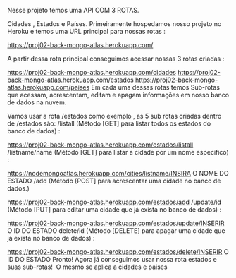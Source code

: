 Nesse projeto temos uma API COM 3 ROTAS.

Cidades , Estados e Países.
Primeiramente hospedamos nosso projeto no Heroku e temos uma URL principal para nossas rotas :

https://proj02-back-mongo-atlas.herokuapp.com/

A partir dessa rota principal conseguimos acessar nossas 3 rotas criadas :

https://proj02-back-mongo-atlas.herokuapp.com/cidades
https://proj02-back-mongo-atlas.herokuapp.com/estados
https://proj02-back-mongo-atlas.herokuapp.com/paises
Em cada uma dessas rotas temos Sub-rotas que acessam, acrescentam, editam e apagam informações em nosso banco de dados na nuvem.

Vamos usar a rota /estados como exemplo , as 5 sub rotas criadas dentro de /estados são:
/listall (Método [GET] para listar todos os estados do banco de dados) :

https://proj02-back-mongo-atlas.herokuapp.com/estados/listall
/listname/name (Método [GET] para listar a cidade por um nome especifico) :

https://nodemongoatlas.herokuapp.com/cities/listname/INSIRA O NOME DO ESTADO
/add (Método [POST] para acrescentar uma cidade no banco de dados.)

https://proj02-back-mongo-atlas.herokuapp.com/estados/add
/update/id (Método [PUT] para editar uma cidade que já exista no banco de dados) :

https://proj02-back-mongo-atlas.herokuapp.com/estados/update/INSERIR O ID DO ESTADO
delete/id (Método [DELETE] para apagar uma cidade que já exista no banco de dados) :

https://proj02-back-mongo-atlas.herokuapp.com/estados/delete/INSERIR O ID DO ESTADO
Pronto! Agora já conseguimos usar nossa rota estados e suas sub-rotas!
​ O mesmo se aplica a cidades e paises
